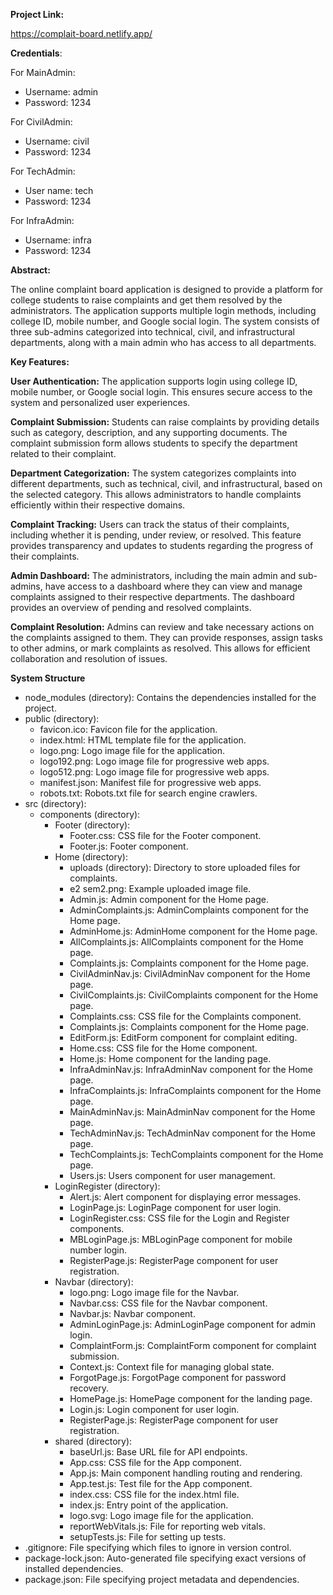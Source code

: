 **Project Link:**

https://complait-board.netlify.app/

**Credentials**:

For MainAdmin:

  - Username: admin
  - Password: 1234

For CivilAdmin:

  - Username: civil
  - Password: 1234

For TechAdmin:

  - User name: tech
  - Password: 1234

For InfraAdmin:

  - Username: infra
  - Password: 1234

**Abstract:**

The online complaint board application is designed to provide a platform for college students to raise complaints and get them resolved by the administrators. The application supports multiple login methods, including college ID, mobile number, and Google social login. The system consists of three sub-admins categorized into technical, civil, and infrastructural departments, along with a main admin who has access to all departments.


**Key Features:**

**User Authentication:** The application supports login using college ID, mobile number, or Google social login. This ensures secure access to the system and personalized user experiences.

**Complaint Submission:** Students can raise complaints by providing details such as category, description, and any supporting documents. The complaint submission form allows students to specify the department related to their complaint.

**Department Categorization:** The system categorizes complaints into different departments, such as technical, civil, and infrastructural, based on the selected category. This allows administrators to handle complaints efficiently within their respective domains.

**Complaint Tracking:** Users can track the status of their complaints, including whether it is pending, under review, or resolved. This feature provides transparency and updates to students regarding the progress of their complaints.

**Admin Dashboard:** The administrators, including the main admin and sub-admins, have access to a dashboard where they can view and manage complaints assigned to their respective departments. The dashboard provides an overview of pending and resolved complaints.

**Complaint Resolution:** Admins can review and take necessary actions on the complaints assigned to them. They can provide responses, assign tasks to other admins, or mark complaints as resolved. This allows for efficient collaboration and resolution of issues.



**System Structure**

- node_modules (directory): Contains the dependencies installed for the project.
- public (directory):
  - favicon.ico: Favicon file for the application.
  - index.html: HTML template file for the application.
  - logo.png: Logo image file for the application.
  - logo192.png: Logo image file for progressive web apps.
  - logo512.png: Logo image file for progressive web apps.
  - manifest.json: Manifest file for progressive web apps.
  - robots.txt: Robots.txt file for search engine crawlers.
- src (directory):
  - components (directory):
    - Footer (directory):
      - Footer.css: CSS file for the Footer component.
      - Footer.js: Footer component.
    - Home (directory):
      - uploads (directory): Directory to store uploaded files for complaints.
      - e2 sem2.png: Example uploaded image file.
      - Admin.js: Admin component for the Home page.
      - AdminComplaints.js: AdminComplaints component for the Home page.
      - AdminHome.js: AdminHome component for the Home page.
      - AllComplaints.js: AllComplaints component for the Home page.
      - Complaints.js: Complaints component for the Home page.
      - CivilAdminNav.js: CivilAdminNav component for the Home page.
      - CivilComplaints.js: CivilComplaints component for the Home page.
      - Complaints.css: CSS file for the Complaints component.
      - Complaints.js: Complaints component for the Home page.
      - EditForm.js: EditForm component for complaint editing.
      - Home.css: CSS file for the Home component.
      - Home.js: Home component for the landing page.
      - InfraAdminNav.js: InfraAdminNav component for the Home page.
      - InfraComplaints.js: InfraComplaints component for the Home page.
      - MainAdminNav.js: MainAdminNav component for the Home page.
      - TechAdminNav.js: TechAdminNav component for the Home page.
      - TechComplaints.js: TechComplaints component for the Home page.
      - Users.js: Users component for user management.
    - LoginRegister (directory):
      - Alert.js: Alert component for displaying error messages.
      - LoginPage.js: LoginPage component for user login.
      - LoginRegister.css: CSS file for the Login and Register components.
      - MBLoginPage.js: MBLoginPage component for mobile number login.
      - RegisterPage.js: RegisterPage component for user registration.
    - Navbar (directory):
      - logo.png: Logo image file for the Navbar.
      - Navbar.css: CSS file for the Navbar component.
      - Navbar.js: Navbar component.
      - AdminLoginPage.js: AdminLoginPage component for admin login.
      - ComplaintForm.js: ComplaintForm component for complaint submission.
      - Context.js: Context file for managing global state.
      - ForgotPage.js: ForgotPage component for password recovery.
      - HomePage.js: HomePage component for the landing page.
      - Login.js: Login component for user login.
      - RegisterPage.js: RegisterPage component for user registration.
    - shared (directory):
      - baseUrl.js: Base URL file for API endpoints.
      - App.css: CSS file for the App component.
      - App.js: Main component handling routing and rendering.
      - App.test.js: Test file for the App component.
      - index.css: CSS file for the index.html file.
      - index.js: Entry point of the application.
      - logo.svg: Logo image file for the application.
      - reportWebVitals.js: File for reporting web vitals.
      - setupTests.js: File for setting up tests.
- .gitignore: File specifying which files to ignore in version control.
- package-lock.json: Auto-generated file specifying exact versions of installed dependencies.
- package.json: File specifying project metadata and dependencies.
